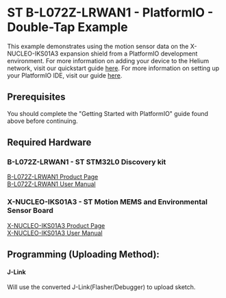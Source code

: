 # ST B-L072Z-LRWAN1 - PlatformIO - Double-Tap Example

This example demonstrates using the motion sensor data on the X-NUCLEO-IKS01A3 expansion shield from a PlatformIO development environment. For more information on adding your device to the Helium network, visit our quickstart guide [here](https://developer.helium.com/console/quickstart). For more information on setting up your PlatformIO IDE, visit our guide [here](https://developer.helium.com/resources/getting-started-with-platformio).

## Prerequisites
You should complete the "Getting Started with PlatformIO" guide found above before continuing.

## Required Hardware

### B-L072Z-LRWAN1 - ST STM32L0 Discovery kit

[B-L072Z-LRWAN1 Product Page](https://www.st.com/en/evaluation-tools/b-l072z-lrwan1.html)  
[B-L072Z-LRWAN1 User Manual](https://www.st.com/content/ccc/resource/technical/document/user_manual/group0/ac/62/15/c7/60/ac/4e/9c/DM00329995/files/DM00329995.pdf/jcr:content/translations/en.DM00329995.pdf)  

### X-NUCLEO-IKS01A3 - ST Motion MEMS and Environmental Sensor Board

[X-NUCLEO-IKS01A3 Product Page](https://www.st.com/en/ecosystems/x-nucleo-iks01a3.html)  
[X-NUCLEO-IKS01A3 User Manual](https://www.st.com/resource/en/user_manual/dm00601501-getting-started-with-the-xnucleoiks01a3-motion-mems-and-environmental-sensor-expansion-board-for-stm32-nucleo-stmicroelectronics.pdf)  

## Programming (Uploading Method):

#### J-Link
Will use the converted J-Link(Flasher/Debugger) to upload sketch.  
